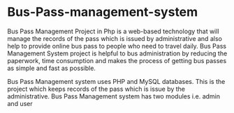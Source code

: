 # Bus-Pass-management-system

Bus Pass Management Project in Php is a web-based technology that will manage the records of the pass which is issued by administrative and also help to provide online bus pass to people who need to travel daily. Bus Pass Management System project is helpful to bus administration by reducing the paperwork, time consumption and makes the process of getting bus passes as simple and fast as possible.

Bus Pass Management system uses PHP and MySQL databases. This is the project which keeps records of the pass which is issue by the administrative. Bus Pass Management system has two modules i.e. admin and user
